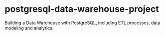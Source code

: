 # postgresql-data-warehouse-project
Building a Data Warehouse with PostgreSQL, including ETL processes, data modeling and analytics.

